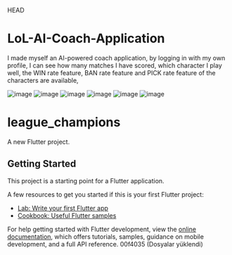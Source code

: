 HEAD
# LoL-AI-Coach-Application
I made myself an AI-powered coach application, by logging in with my own profile, I can see how many matches I have scored, which character I play well, the WIN rate feature, BAN rate feature and PICK rate feature of the characters are available,

![image](https://github.com/user-attachments/assets/0ffdb0ed-79d5-4e50-8858-d8152535045f)
![image](https://github.com/user-attachments/assets/99946f22-ad16-4688-a816-a4f8b2c1e2ab)
![image](https://github.com/user-attachments/assets/909e54b6-0f2e-4e60-a4cb-a75dc30b67e0)
![image](https://github.com/user-attachments/assets/752447b3-7447-42c1-9d74-2214104d2076)
![image](https://github.com/user-attachments/assets/946d95ed-dec1-4160-b9f2-5512398745e9)
![image](https://github.com/user-attachments/assets/f57f8192-a8f0-4e50-bd1d-2cc8286f765e)


# league_champions

A new Flutter project.

## Getting Started

This project is a starting point for a Flutter application.

A few resources to get you started if this is your first Flutter project:

- [Lab: Write your first Flutter app](https://docs.flutter.dev/get-started/codelab)
- [Cookbook: Useful Flutter samples](https://docs.flutter.dev/cookbook)

For help getting started with Flutter development, view the
[online documentation](https://docs.flutter.dev/), which offers tutorials,
samples, guidance on mobile development, and a full API reference.
00f4035 (Dosyalar yüklendi)
